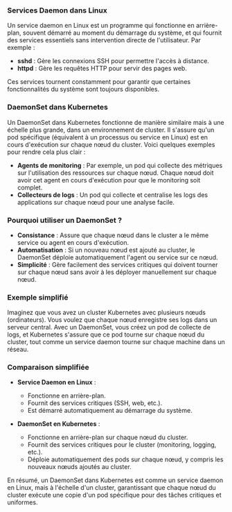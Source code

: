 ### Services Daemon dans Linux

Un service daemon en Linux est un programme qui fonctionne en arrière-plan, souvent démarré au moment du démarrage du système, et qui fournit des services essentiels sans intervention directe de l'utilisateur. Par exemple :

- **sshd** : Gère les connexions SSH pour permettre l'accès à distance.
- **httpd** : Gère les requêtes HTTP pour servir des pages web.

Ces services tournent constamment pour garantir que certaines fonctionnalités du système sont toujours disponibles.

### DaemonSet dans Kubernetes

Un DaemonSet dans Kubernetes fonctionne de manière similaire mais à une échelle plus grande, dans un environnement de cluster. Il s'assure qu'un pod spécifique (équivalent à un processus ou service en Linux) est en cours d'exécution sur chaque nœud du cluster. Voici quelques exemples pour rendre cela plus clair :

- **Agents de monitoring** : Par exemple, un pod qui collecte des métriques sur l'utilisation des ressources sur chaque nœud. Chaque nœud doit avoir cet agent en cours d'exécution pour que le monitoring soit complet.
- **Collecteurs de logs** : Un pod qui collecte et centralise les logs des applications sur chaque nœud pour une analyse facile.

### Pourquoi utiliser un DaemonSet ?

- **Consistance** : Assure que chaque nœud dans le cluster a le même service ou agent en cours d'exécution.
- **Automatisation** : Si un nouveau nœud est ajouté au cluster, le DaemonSet déploie automatiquement l'agent ou service sur ce nœud.
- **Simplicité** : Gère facilement des services critiques qui doivent tourner sur chaque nœud sans avoir à les déployer manuellement sur chaque nœud.

### Exemple simplifié

Imaginez que vous avez un cluster Kubernetes avec plusieurs nœuds (ordinateurs). Vous voulez que chaque nœud enregistre ses logs dans un serveur central. Avec un DaemonSet, vous créez un pod de collecte de logs, et Kubernetes s'assure que ce pod tourne sur chaque nœud du cluster, tout comme un service daemon tourne sur chaque machine dans un réseau.

### Comparaison simplifiée

- **Service Daemon en Linux** :
  - Fonctionne en arrière-plan.
  - Fournit des services critiques (SSH, web, etc.).
  - Est démarré automatiquement au démarrage du système.

- **DaemonSet en Kubernetes** :
  - Fonctionne en arrière-plan sur chaque nœud du cluster.
  - Fournit des services critiques pour le cluster (monitoring, logging, etc.).
  - Déploie automatiquement des pods sur chaque nœud, y compris les nouveaux nœuds ajoutés au cluster.

En résumé, un DaemonSet dans Kubernetes est comme un service daemon en Linux, mais à l'échelle d'un cluster, garantissant que chaque nœud du cluster exécute une copie d'un pod spécifique pour des tâches critiques et uniformes.
